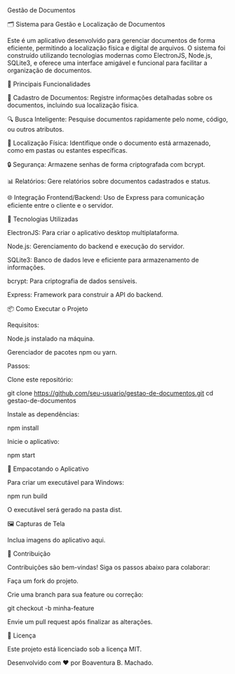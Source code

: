 Gestão de Documentos

🗂️ Sistema para Gestão e Localização de Documentos

Este é um aplicativo desenvolvido para gerenciar documentos de forma eficiente, permitindo a localização física e digital de arquivos. O sistema foi construído utilizando tecnologias modernas como ElectronJS, Node.js, SQLite3, e oferece uma interface amigável e funcional para facilitar a organização de documentos.

🌟 Principais Funcionalidades

📂 Cadastro de Documentos: Registre informações detalhadas sobre os documentos, incluindo sua localização física.

🔍 Busca Inteligente: Pesquise documentos rapidamente pelo nome, código, ou outros atributos.

📍 Localização Física: Identifique onde o documento está armazenado, como em pastas ou estantes específicas.

🔒 Segurança: Armazene senhas de forma criptografada com bcrypt.

📊 Relatórios: Gere relatórios sobre documentos cadastrados e status.

🌐 Integração Frontend/Backend: Uso de Express para comunicação eficiente entre o cliente e o servidor.

🔧 Tecnologias Utilizadas

ElectronJS: Para criar o aplicativo desktop multiplataforma.

Node.js: Gerenciamento do backend e execução do servidor.

SQLite3: Banco de dados leve e eficiente para armazenamento de informações.

bcrypt: Para criptografia de dados sensíveis.

Express: Framework para construir a API do backend.

📦 Como Executar o Projeto

Requisitos:

Node.js instalado na máquina.

Gerenciador de pacotes npm ou yarn.

Passos:

Clone este repositório:

git clone https://github.com/seu-usuario/gestao-de-documentos.git
cd gestao-de-documentos

Instale as dependências:

npm install

Inicie o aplicativo:

npm start

🚀 Empacotando o Aplicativo

Para criar um executável para Windows:

npm run build

O executável será gerado na pasta dist.

🖼️ Capturas de Tela

Inclua imagens do aplicativo aqui.

🤝 Contribuição

Contribuições são bem-vindas! Siga os passos abaixo para colaborar:

Faça um fork do projeto.

Crie uma branch para sua feature ou correção:

git checkout -b minha-feature

Envie um pull request após finalizar as alterações.

📄 Licença

Este projeto está licenciado sob a licença MIT.

Desenvolvido com ❤️ por Boaventura B. Machado.